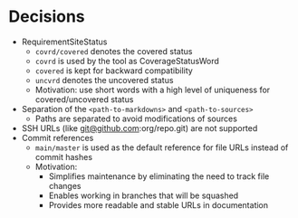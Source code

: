 # Decisions

- RequirementSiteStatus
  - `covrd/covered` denotes the covered status
  - `covrd` is used by the tool as CoverageStatusWord
  - `covered` is kept for backward compatibility
  - `uncvrd` denotes the uncovered status
  - Motivation: use short words with a high level of uniqueness for covered/uncovered status
- Separation of the `<path-to-markdowns>` and `<path-to-sources>`
  - Paths are separated to avoid modifications of sources
- SSH URLs (like git@github.com:org/repo.git) are not supported
- Commit references
  - `main/master` is used as the default reference for file URLs instead of commit hashes
  - Motivation:
    - Simplifies maintenance by eliminating the need to track file changes
    - Enables working in branches that will be squashed
    - Provides more readable and stable URLs in documentation
